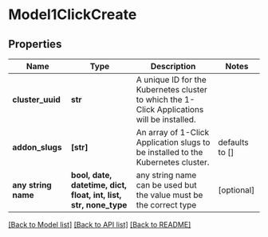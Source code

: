 # Model1ClickCreate


## Properties
Name | Type | Description | Notes
------------ | ------------- | ------------- | -------------
**cluster_uuid** | **str** | A unique ID for the Kubernetes cluster to which the 1-Click Applications will be installed. | 
**addon_slugs** | **[str]** | An array of 1-Click Application slugs to be installed to the Kubernetes cluster. | defaults to []
**any string name** | **bool, date, datetime, dict, float, int, list, str, none_type** | any string name can be used but the value must be the correct type | [optional]

[[Back to Model list]](../README.md#documentation-for-models) [[Back to API list]](../README.md#documentation-for-api-endpoints) [[Back to README]](../README.md)


